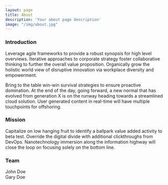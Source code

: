 ```yaml
---
layout: page
title: About
description: 'Your about page description'
image: "/img/about.jpg"
---
```


<h3 class="mdl-cell mdl-cell--12-col mdl-typography--headline">Introduction</h3>
<div class="mdl-cell mdl-cell--8-col mdl-card__supporting-text no-padding ">
    <p>Leverage agile frameworks to provide a robust synopsis for high level overviews. Iterative approaches to corporate strategy foster collaborative thinking to further the overall value proposition. Organically grow the holistic world view of disruptive innovation via workplace diversity and empowerment.</p>
    <p>Bring to the table win-win survival strategies to ensure proactive domination. At the end of the day, going forward, a new normal that has evolved from generation X is on the runway heading towards a streamlined cloud solution. User generated content in real-time will have multiple touchpoints for offshoring.</p>
</div>


<h3 class="mdl-cell mdl-cell--12-col mdl-typography--headline">Mission</h3>
<div class="mdl-cell mdl-cell--8-col mdl-card__supporting-text no-padding ">
    <p>
        Capitalize on low hanging fruit to identify a ballpark value added activity to beta test. Override the digital divide with additional clickthroughs from DevOps. Nanotechnology immersion along the information highway will close the loop on focusing solely on the bottom line.
    </p>
</div>


<h3 class="mdl-cell mdl-cell--12-col mdl-typography--headline">Team</h3>

<div class="mdl-grid">
  <div class="mdl-cell mdl-cell--4-col">
    <div class="demo-card-image mdl-card mdl-shadow--2dp person1">
      <div class="mdl-card__title mdl-card--expand"></div>
      <div class="mdl-card__actions">
        <span class="demo-card-image__filename">John Doe</span>
      </div>
    </div>
  </div>

  <div class="mdl-cell mdl-cell--4-col">
    <div class="demo-card-image mdl-card mdl-shadow--2dp person2">
      <div class="mdl-card__title mdl-card--expand"></div>
      <div class="mdl-card__actions">
        <span class="demo-card-image__filename">Gary Doe</span>
      </div>
    </div>
  </div>
</div>

